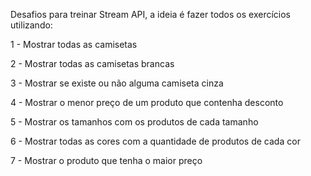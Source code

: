 Desafios para treinar Stream API, a ideia é fazer todos os exercícios utilizando:

1 - Mostrar todas as camisetas

2 - Mostrar todas as camisetas brancas

3 - Mostrar se existe ou não alguma camiseta cinza

4 - Mostrar o menor preço de um produto que contenha desconto

5 - Mostrar os tamanhos com os produtos de cada tamanho

6 - Mostrar todas as cores com a quantidade de produtos de cada cor

7 - Mostrar o produto que tenha o maior preço

